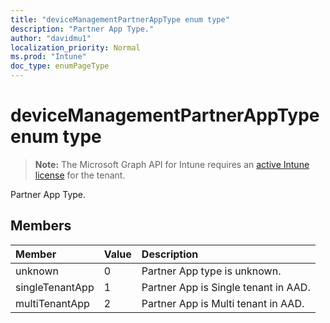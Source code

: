 ```yaml
---
title: "deviceManagementPartnerAppType enum type"
description: "Partner App Type."
author: "davidmu1"
localization_priority: Normal
ms.prod: "Intune"
doc_type: enumPageType
---
```


# deviceManagementPartnerAppType enum type

> **Note:** The Microsoft Graph API for Intune requires an [active Intune license](https://go.microsoft.com/fwlink/?linkid=839381) for the tenant.

Partner App Type.

## Members
|Member|Value|Description|
|:---|:---|:---|
|unknown|0|Partner App type is unknown.|
|singleTenantApp|1|Partner App is Single tenant in AAD.|
|multiTenantApp|2|Partner App is Multi tenant in AAD.|




